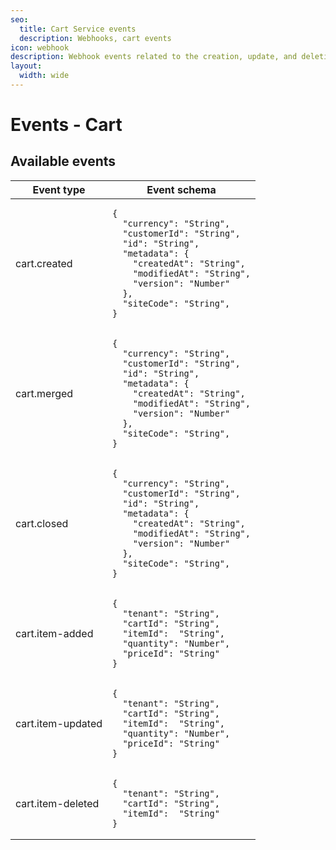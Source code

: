 ```yaml
---
seo:
  title: Cart Service events
  description: Webhooks, cart events
icon: webhook
description: Webhook events related to the creation, update, and deletion of a cart.
layout:
  width: wide
---
```


# Events - Cart

## Available events

<table><thead><tr><th>Event type</th><th>Event schema</th></tr></thead><tbody><tr><td>cart.created</td><td><pre class="language-json"><code class="lang-json">{
  "currency": "String",
  "customerId": "String",
  "id": "String",
  "metadata": {
    "createdAt": "String",
    "modifiedAt": "String",
    "version": "Number"
  },
  "siteCode": "String",
}
</code></pre></td></tr><tr><td>cart.merged</td><td><pre class="language-json"><code class="lang-json">{
  "currency": "String",
  "customerId": "String",
  "id": "String",
  "metadata": {
    "createdAt": "String",
    "modifiedAt": "String",
    "version": "Number"
  },
  "siteCode": "String",
}
</code></pre></td></tr><tr><td>cart.closed</td><td><pre class="language-json"><code class="lang-json">{
  "currency": "String",
  "customerId": "String",
  "id": "String",
  "metadata": {
    "createdAt": "String",
    "modifiedAt": "String",
    "version": "Number"
  },
  "siteCode": "String",
}
</code></pre></td></tr><tr><td>cart.item-added</td><td><pre class="language-json"><code class="lang-json">{
  "tenant": "String",
  "cartId": "String",
  "itemId":  "String",
  "quantity": "Number",
  "priceId": "String"
}
</code></pre></td></tr><tr><td>cart.item-updated</td><td><pre class="language-json"><code class="lang-json">{
  "tenant": "String",
  "cartId": "String",
  "itemId":  "String",
  "quantity": "Number",
  "priceId": "String"
}
</code></pre></td></tr><tr><td>cart.item-deleted</td><td><pre class="language-json"><code class="lang-json">{
  "tenant": "String",
  "cartId": "String",
  "itemId":  "String"
}
</code></pre></td></tr></tbody></table>
